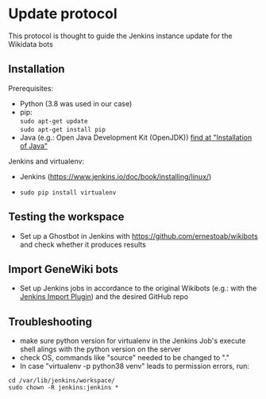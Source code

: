 # Update protocol

This protocol is thought to guide the Jenkins instance update for the Wikidata bots

## Installation

Prerequisites:

*   Python (3.8 was used in our case)
*   pip: <br>
 `sudo apt-get update`<br>
 `sudo apt-get install pip`
*   Java (e.g.: Open Java Development Kit (OpenJDK)) [find at "Installation of Java"](https://www.jenkins.io/doc/book/installing/linux/)


Jenkins and virtualenv:
*   Jenkins (https://www.jenkins.io/doc/book/installing/linux/)

*   `sudo pip install virtualenv`


## Testing the workspace

*   Set up a Ghostbot in Jenkins with https://github.com/ernestoab/wikibots and check whether it produces results

## Import GeneWiki bots

*   Set up Jenkins jobs in accordance to the original Wikibots (e.g.: with the [Jenkins Import Plugin](https://www.coachdevops.com/2020/06/migrate-jenkins-jobs-from-one-server-to.html)) and the desired GitHub repo


## Troubleshooting

*  make sure python version for virtualenv in the Jenkins Job's execute shell alings with the python version on the server
*  check OS, commands like "source" needed to be changed to "."
*  In case "virtualenv -p python38 venv" leads to permission errors, run:
```
cd /var/lib/jenkins/workspace/ 
sudo chown -R jenkins:jenkins *

```
